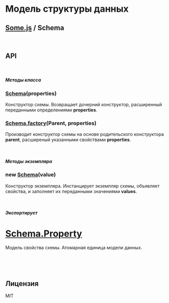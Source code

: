 # Модель структуры данных
## [Some.js](http://somejs.org/schema) / Schema

 

## API

 

##### Методы класса

### [Schema](https://github.com/freaking-awesome/some-schema/blob/master/lib/Schema/index.js#L57)(properties)
Конструктор схемы. Возвращает дочерний конструктор, расширенный переданными определениями **properties**.

### [Schema.factory](https://github.com/freaking-awesome/some-schema/blob/master/lib/Schema/index.js#L45)(Parent, properties)
Производит конструктор схемы на основе родительского конструктора **parent**, расширеный указанными свойствами **properties**.

 

##### Методы экземпляра

### new [Schema](https://github.com/freaking-awesome/some-schema/blob/master/lib/Schema/index.js#L2)(value)
Конструктор экземпляра. Инстанцирует экземпляр схемы, объявляет свойства, и заполняет их переданными значениями **values**.

 

##### Экспортирует

# [Schema.Property](https://github.com/freaking-awesome/some-schema/tree/master/lib/Schema/properties/Property)
Модель свойства схемы. Атомарная единица модели данных.

 

 

## Лицензия
MIT
